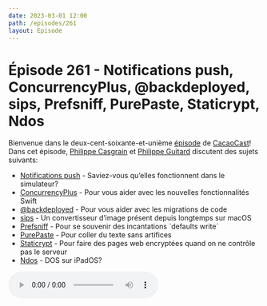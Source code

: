 ```yaml
---
date: 2023-03-01 12:00
path: /episodes/261
layout: Episode
---
```

# Épisode 261 - Notifications push, ConcurrencyPlus, @backdeployed, sips, Prefsniff, PurePaste, Staticrypt, Ndos
<p>Bienvenue dans le deux-cent-soixante-et-uni&egrave;me&nbsp;<a href="https://cacaocast.com/media/cacaocast_261.mp3" title="CacaoCast Episode 261">épisode</a> de <a href="https://mastodon.world/@cacaocast" title="CacaoCast sur Mastodon.world">CacaoCast</a>! Dans cet épisode, <a href="https://mastodon.social/@philippec" title="Philippe Casgrain sur Mastodon.social">Philippe Casgrain</a> et <a href="https://mastodon.social/@philippeguitard" title="Philippe Guitard sur Mastodon.social">Philippe Guitard</a> discutent des sujets suivants:</p>
<ul>
<li><a href="https://mstdn.rinsuki.net/@rinsuki/109847408068623137" title="Notifications push">Notifications push</a> - Saviez-vous qu’elles fonctionnent dans le simulateur?</li>
<li><a href="https://github.com/ChimeHQ/ConcurrencyPlus" title="ConcurrencyPlus">ConcurrencyPlus</a> - Pour vous aider avec les nouvelles fonctionnalités Swift</li>
<li><a href="https://developer.apple.com/documentation/xcode-release-notes/xcode-14_3-release-notes" title="@backdeployed">@backdeployed</a> - Pour vous aider avec les migrations de code</li>
<li><a href="https://til.simonwillison.net/macos/sips" title="sips">sips</a> - Un convertisseur d’image présent depuis longtemps sur macOS</li>
<li><a href="https://github.com/zcutlip/prefsniff" title="Prefsniff">Prefsniff</a> - Pour se souvenir des incantations `defaults write`</li>
<li><a href="https://sindresorhus.com/pure-paste" title="PurePaste">PurePaste</a> - Pour coller du texte sans artifices</li>
<li><a href="https://github.com/robinmoisson/staticrypt" title="Staticrypt">Staticrypt</a> - Pour faire des pages web encryptées quand on ne contrôle pas le serveur</li>
<li><a href="https://github.com/nturley3/ndos" title="Ndos">Ndos</a> - DOS sur iPadOS?</li>
</ul>
<p><audio controls><source src="https://cacaocast.com/media/cacaocast_261.mp3" type="audio/mpeg"><source src="https://cacaocast.com/media/cacaocast_261.mp3" type="audio/mp4">Votre navigateur ne supporte pas l'élément audio / Your browser does not support the audio element.</audio></p>
